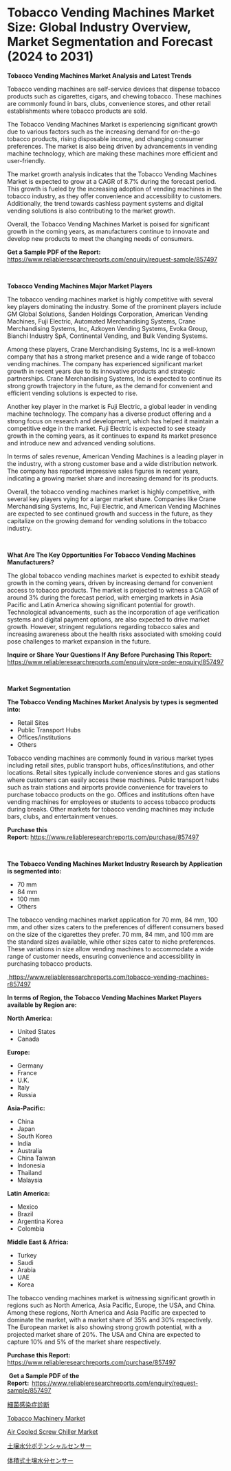 <p><h1>Tobacco Vending Machines Market Size: Global Industry Overview, Market Segmentation and Forecast (2024 to 2031)</h1></p><p><strong>Tobacco Vending Machines Market Analysis and Latest Trends</strong></p>
<p><p>Tobacco vending machines are self-service devices that dispense tobacco products such as cigarettes, cigars, and chewing tobacco. These machines are commonly found in bars, clubs, convenience stores, and other retail establishments where tobacco products are sold.</p><p>The Tobacco Vending Machines Market is experiencing significant growth due to various factors such as the increasing demand for on-the-go tobacco products, rising disposable income, and changing consumer preferences. The market is also being driven by advancements in vending machine technology, which are making these machines more efficient and user-friendly.</p><p>The market growth analysis indicates that the Tobacco Vending Machines Market is expected to grow at a CAGR of 8.7% during the forecast period. This growth is fueled by the increasing adoption of vending machines in the tobacco industry, as they offer convenience and accessibility to customers. Additionally, the trend towards cashless payment systems and digital vending solutions is also contributing to the market growth.</p><p>Overall, the Tobacco Vending Machines Market is poised for significant growth in the coming years, as manufacturers continue to innovate and develop new products to meet the changing needs of consumers.</p></p>
<p><strong>Get a Sample PDF of the Report:&nbsp;</strong> <a href="https://www.reliableresearchreports.com/enquiry/request-sample/857497">https://www.reliableresearchreports.com/enquiry/request-sample/857497</a></p>
<p>&nbsp;</p>
<p><strong>Tobacco Vending Machines Major Market Players</strong></p>
<p><p>The tobacco vending machines market is highly competitive with several key players dominating the industry. Some of the prominent players include GM Global Solutions, Sanden Holdings Corporation, American Vending Machines, Fuji Electric, Automated Merchandising Systems, Crane Merchandising Systems, Inc, Azkoyen Vending Systems, Evoka Group, Bianchi Industry SpA, Continental Vending, and Bulk Vending Systems.</p><p>Among these players, Crane Merchandising Systems, Inc is a well-known company that has a strong market presence and a wide range of tobacco vending machines. The company has experienced significant market growth in recent years due to its innovative products and strategic partnerships. Crane Merchandising Systems, Inc is expected to continue its strong growth trajectory in the future, as the demand for convenient and efficient vending solutions is expected to rise.</p><p>Another key player in the market is Fuji Electric, a global leader in vending machine technology. The company has a diverse product offering and a strong focus on research and development, which has helped it maintain a competitive edge in the market. Fuji Electric is expected to see steady growth in the coming years, as it continues to expand its market presence and introduce new and advanced vending solutions.</p><p>In terms of sales revenue, American Vending Machines is a leading player in the industry, with a strong customer base and a wide distribution network. The company has reported impressive sales figures in recent years, indicating a growing market share and increasing demand for its products.</p><p>Overall, the tobacco vending machines market is highly competitive, with several key players vying for a larger market share. Companies like Crane Merchandising Systems, Inc, Fuji Electric, and American Vending Machines are expected to see continued growth and success in the future, as they capitalize on the growing demand for vending solutions in the tobacco industry.</p></p>
<p>&nbsp;</p>
<p><strong>What Are The Key Opportunities For Tobacco Vending Machines Manufacturers?</strong></p>
<p><p>The global tobacco vending machines market is expected to exhibit steady growth in the coming years, driven by increasing demand for convenient access to tobacco products. The market is projected to witness a CAGR of around 3% during the forecast period, with emerging markets in Asia Pacific and Latin America showing significant potential for growth. Technological advancements, such as the incorporation of age verification systems and digital payment options, are also expected to drive market growth. However, stringent regulations regarding tobacco sales and increasing awareness about the health risks associated with smoking could pose challenges to market expansion in the future.</p></p>
<p><strong>Inquire or Share Your Questions If Any Before Purchasing This Report:</strong> <a href="https://www.reliableresearchreports.com/enquiry/pre-order-enquiry/857497">https://www.reliableresearchreports.com/enquiry/pre-order-enquiry/857497</a></p>
<p>&nbsp;</p>
<p><strong>Market Segmentation</strong></p>
<p><strong>The Tobacco Vending Machines Market Analysis by types is segmented into:</strong></p>
<p><ul><li>Retail Sites</li><li>Public Transport Hubs</li><li>Offices/institutions</li><li>Others</li></ul></p>
<p><p>Tobacco vending machines are commonly found in various market types including retail sites, public transport hubs, offices/institutions, and other locations. Retail sites typically include convenience stores and gas stations where customers can easily access these machines. Public transport hubs such as train stations and airports provide convenience for travelers to purchase tobacco products on the go. Offices and institutions often have vending machines for employees or students to access tobacco products during breaks. Other markets for tobacco vending machines may include bars, clubs, and entertainment venues.</p></p>
<p><strong>Purchase this Report:&nbsp;</strong><a href="https://www.reliableresearchreports.com/purchase/857497">https://www.reliableresearchreports.com/purchase/857497</a></p>
<p>&nbsp;</p>
<p><strong>The Tobacco Vending Machines Market Industry Research by Application is segmented into:</strong></p>
<p><ul><li>70 mm</li><li>84 mm</li><li>100 mm</li><li>Others</li></ul></p>
<p><p>The tobacco vending machines market application for 70 mm, 84 mm, 100 mm, and other sizes caters to the preferences of different consumers based on the size of the cigarettes they prefer. 70 mm, 84 mm, and 100 mm are the standard sizes available, while other sizes cater to niche preferences. These variations in size allow vending machines to accommodate a wide range of customer needs, ensuring convenience and accessibility in purchasing tobacco products.</p></p>
<p><a href="https://www.reliableresearchreports.com/tobacco-vending-machines-r857497">&nbsp;https://www.reliableresearchreports.com/tobacco-vending-machines-r857497</a></p>
<p><strong>In terms of Region, the Tobacco Vending Machines Market Players available by Region are:</strong></p>
<p>
    <p> <strong> North America: </strong>
        <ul>
            <li>United States</li>
            <li>Canada</li>
        </ul>
        </p> 
    <p> <strong> Europe: </strong>
        <ul>
            <li>Germany</li>
            <li>France</li>
            <li>U.K.</li>
            <li>Italy</li>
            <li>Russia</li>
        </ul>
        </p> 
    <p> <strong> Asia-Pacific: </strong>
        <ul>
            <li>China</li>
            <li>Japan</li>
            <li>South Korea</li>
            <li>India</li>
            <li>Australia</li>
            <li>China Taiwan</li>
            <li>Indonesia</li>
            <li>Thailand</li>
            <li>Malaysia</li>
        </ul>
        </p> 
    <p> <strong> Latin America: </strong>
        <ul>
            <li>Mexico</li>
            <li>Brazil</li>
            <li>Argentina Korea</li>
            <li>Colombia</li>
        </ul>
        </p> 
    <p> <strong> Middle East & Africa: </strong>
        <ul>
            <li>Turkey</li>
            <li>Saudi</li>
            <li>Arabia</li>
            <li>UAE</li>
            <li>Korea</li>
        </ul>
    </p>
    </p>
<p><p>The tobacco vending machines market is witnessing significant growth in regions such as North America, Asia Pacific, Europe, the USA, and China. Among these regions, North America and Asia Pacific are expected to dominate the market, with a market share of 35% and 30% respectively. The European market is also showing strong growth potential, with a projected market share of 20%. The USA and China are expected to capture 10% and 5% of the market share respectively.</p></p>
<p><strong>Purchase this Report: </strong><a href="https://www.reliableresearchreports.com/purchase/857497">https://www.reliableresearchreports.com/purchase/857497</a></p>
<p>&nbsp;<strong>Get a Sample PDF of the Report:&nbsp;&nbsp;</strong><a href="https://www.reliableresearchreports.com/enquiry/request-sample/857497">https://www.reliableresearchreports.com/enquiry/request-sample/857497</a></p>
<p><strong></strong></p>
<p><p><a href="https://medium.com/@nyahmertz1944/%E7%B4%B0%E8%8F%8C%E6%80%A7%E7%96%BE%E6%82%A3%E8%A8%BA%E6%96%AD%E5%B8%82%E5%A0%B4%E3%81%AF-%E5%B8%82%E5%A0%B4%E3%82%B7%E3%82%A7%E3%82%A2-%E5%B8%82%E5%A0%B4%E5%8B%95%E5%90%91-%E5%B8%82%E5%A0%B4%E6%88%90%E9%95%B7%E3%81%AB%E9%96%A2%E3%81%99%E3%82%8B%E6%83%85%E5%A0%B1%E3%82%92%E6%8F%90%E4%BE%9B%E3%81%97%E3%81%A6%E3%81%84%E3%81%BE%E3%81%99-5ca2ed9a7e1d">細菌感染症診断</a></p><p><a href="https://github.com/brentleyjimmiealvaradoz4l1rea/Market-Research-Report-List-2/blob/main/tobacco-machinery-market.md">Tobacco Machinery Market</a></p><p><a href="https://github.com/eeaveuhhh/Market-Research-Report-List-2/blob/main/air-cooled-screw-chiller-market.md">Air Cooled Screw Chiller Market</a></p><p><a href="https://github.com/EstaSprer20231/Market-Research-Report-List-1/blob/main/593996829351.md">土壌水分ポテンシャルセンサー</a></p><p><a href="https://github.com/vlcostes/Market-Research-Report-List-1/blob/main/690363129350.md">体積式土壌水分センサー</a></p></p>